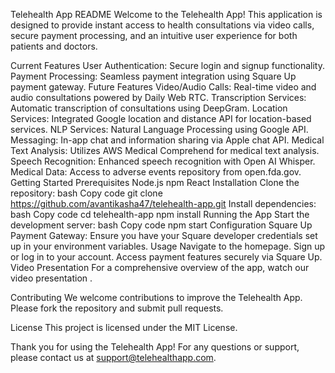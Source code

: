 Telehealth App README
Welcome to the Telehealth App! This application is designed to provide instant access to health consultations via video calls, secure payment processing, and an intuitive user experience for both patients and doctors.

Current Features
User Authentication: Secure login and signup functionality.
Payment Processing: Seamless payment integration using Square Up payment gateway.
Future Features
Video/Audio Calls: Real-time video and audio consultations powered by Daily Web RTC.
Transcription Services: Automatic transcription of consultations using DeepGram.
Location Services: Integrated Google location and distance API for location-based services.
NLP Services: Natural Language Processing using Google API.
Messaging: In-app chat and information sharing via Apple chat API.
Medical Text Analysis: Utilizes AWS Medical Comprehend for medical text analysis.
Speech Recognition: Enhanced speech recognition with Open AI Whisper.
Medical Data: Access to adverse events repository from open.fda.gov.
Getting Started
Prerequisites
Node.js
npm
React
Installation
Clone the repository:
bash
Copy code
git clone https://github.com/avantikasha47/telehealth-app.git
Install dependencies:
bash
Copy code
cd telehealth-app
npm install
Running the App
Start the development server:
bash
Copy code
npm start
Configuration
Square Up Payment Gateway: Ensure you have your Square developer credentials set up in your environment variables.
Usage
Navigate to the homepage.
Sign up or log in to your account.
Access payment features securely via Square Up.
Video Presentation
For a comprehensive overview of the app, watch our video presentation .

Contributing
We welcome contributions to improve the Telehealth App. Please fork the repository and submit pull requests.

License
This project is licensed under the MIT License.

Thank you for using the Telehealth App! For any questions or support, please contact us at support@telehealthapp.com.

